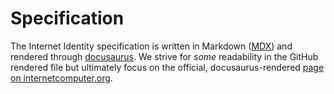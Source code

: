 # Specification

The Internet Identity specification is written in Markdown ([MDX]) and rendered through [docusaurus]. We strive for _some_ readability in the GitHub rendered file but ultimately focus on the official, docusaurus-rendered [page on internetcomputer.org](https://internetcomputer.org/docs/current/references/ii-spec/).


[docusaurus]: http://docusaurus.io
[MDX]: https://mdxjs.com
